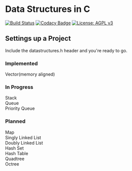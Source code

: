 # Data Structures in C

[![Build Status](https://travis-ci.org/Zalrioth/data-structures-in-c.svg?branch=master)](https://travis-ci.org/Zalrioth/data-structures-in-c)
[![Codacy Badge](https://api.codacy.com/project/badge/Grade/c41a5345402f4831a1f09af4f2961b74)](https://www.codacy.com/app/Zalrioth/data-structures-in-c?utm_source=github.com&amp;utm_medium=referral&amp;utm_content=Zalrioth/data-structures-in-c&amp;utm_campaign=Badge_Grade)
[![License: AGPL v3](https://img.shields.io/badge/License-AGPL%20v3-blue.svg)](https://www.gnu.org/licenses/agpl-3.0)

## Settings up a Project

Include the datastructures.h header and you're ready to go.

### Implemented

Vector(memory aligned)

### In Progress

Stack<br/>
Queue<br/>
Priority Queue<br/>

### Planned

Map<br/>
Singly Linked List<br/>
Doubly Linked List<br/>
Hash Set<br/>
Hash Table<br/>
Quadtree<br/>
Octree<br/>
